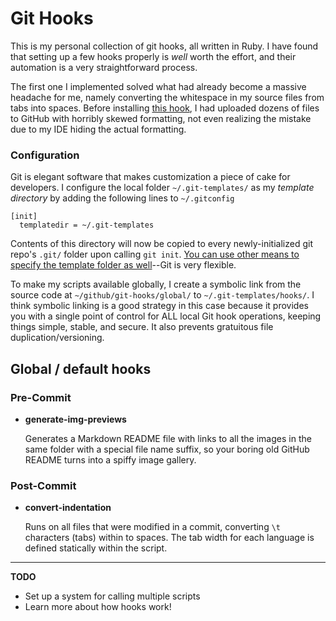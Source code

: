 # Git Hooks
This is my personal collection of git hooks, all written in Ruby. I have found that setting up a few hooks properly is *well* worth the effort, and their automation is a very straightforward process.

The first one I implemented solved what had already become a massive headache for me, namely converting the whitespace in my source files from tabs into spaces. Before installing [this hook][1], I had uploaded dozens of files to GitHub with horribly skewed formatting, not even realizing the mistake due to my IDE hiding the actual formatting.

### Configuration
Git is elegant software that makes customization a piece of cake for developers. I configure the local folder `~/.git-templates/` as my *template directory* by adding the following lines to `~/.gitconfig`

```aconf
[init]
  templatedir = ~/.git-templates
```

Contents of this directory will now be copied to every newly-initialized git repo's `.git/` folder upon calling `git init`. [You can use other means to specify the template folder as well][1]--Git is very flexible.

To make my scripts available globally, I create a symbolic link from the source code at `~/github/git-hooks/global/` to `~/.git-templates/hooks/`. I think symbolic linking is a good strategy in this case because it provides you with a single point of control for ALL local Git hook operations, keeping things simple, stable, and secure. It also prevents gratuitous file duplication/versioning.

## Global / default hooks

### Pre-Commit

- **generate-img-previews**

    Generates a Markdown README file with links to all the images in the same folder with a special file name suffix, so your boring old GitHub README turns into a spiffy image gallery.
    
### Post-Commit

- **convert-indentation**

    Runs on all files that were modified in a commit, converting `\t` characters (tabs) within to spaces. The tab width for each language is defined statically within the script.
    
---
**TODO**

- Set up a system for calling multiple scripts
- Learn more about how hooks work!
    

[1]: /post-commit/convert-indentation.rb